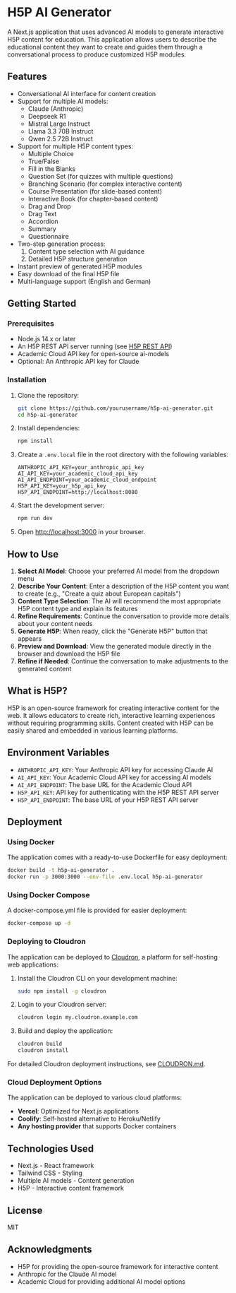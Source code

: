 # H5P AI Generator

A Next.js application that uses advanced AI models to generate interactive H5P content for education. This application allows users to describe the educational content they want to create and guides them through a conversational process to produce customized H5P modules.

## Features

- Conversational AI interface for content creation
- Support for multiple AI models:
  - Claude (Anthropic)
  - Deepseek R1
  - Mistral Large Instruct
  - Llama 3.3 70B Instruct
  - Qwen 2.5 72B Instruct
- Support for multiple H5P content types:
  - Multiple Choice
  - True/False
  - Fill in the Blanks
  - Question Set (for quizzes with multiple questions)
  - Branching Scenario (for complex interactive content)
  - Course Presentation (for slide-based content)
  - Interactive Book (for chapter-based content)
  - Drag and Drop
  - Drag Text
  - Accordion
  - Summary
  - Questionnaire
- Two-step generation process:
  1. Content type selection with AI guidance
  2. Detailed H5P structure generation
- Instant preview of generated H5P modules
- Easy download of the final H5P file
- Multi-language support (English and German)

## Getting Started

### Prerequisites

- Node.js 14.x or later
- An H5P REST API server running (see [H5P REST API](https://github.com/pascalkienast/H5P-REST-API))
- Academic Cloud API key for open-source ai-models
- Optional: An Anthropic API key for Claude


### Installation

1. Clone the repository:
   ```bash
   git clone https://github.com/yourusername/h5p-ai-generator.git
   cd h5p-ai-generator
   ```

2. Install dependencies:
   ```bash
   npm install
   ```

3. Create a `.env.local` file in the root directory with the following variables:
   ```
   ANTHROPIC_API_KEY=your_anthropic_api_key
   AI_API_KEY=your_academic_cloud_api_key 
   AI_API_ENDPOINT=your_academic_cloud_endpoint 
   H5P_API_KEY=your_h5p_api_key
   H5P_API_ENDPOINT=http://localhost:8080
   ```

4. Start the development server:
   ```bash
   npm run dev
   ```

5. Open [http://localhost:3000](http://localhost:3000) in your browser.

## How to Use

1. **Select AI Model**: Choose your preferred AI model from the dropdown menu
2. **Describe Your Content**: Enter a description of the H5P content you want to create (e.g., "Create a quiz about European capitals")
3. **Content Type Selection**: The AI will recommend the most appropriate H5P content type and explain its features
4. **Refine Requirements**: Continue the conversation to provide more details about your content needs
5. **Generate H5P**: When ready, click the "Generate H5P" button that appears
6. **Preview and Download**: View the generated module directly in the browser and download the H5P file
7. **Refine if Needed**: Continue the conversation to make adjustments to the generated content

## What is H5P?

H5P is an open-source framework for creating interactive content for the web. It allows educators to create rich, interactive learning experiences without requiring programming skills. Content created with H5P can be easily shared and embedded in various learning platforms.

## Environment Variables

- `ANTHROPIC_API_KEY`: Your Anthropic API key for accessing Claude AI
- `AI_API_KEY`: Your Academic Cloud API key for accessing  AI models 
- `AI_API_ENDPOINT`: The base URL for the Academic Cloud API 
- `H5P_API_KEY`: API key for authenticating with the H5P REST API server
- `H5P_API_ENDPOINT`: The base URL of your H5P REST API server

## Deployment

### Using Docker

The application comes with a ready-to-use Dockerfile for easy deployment:

```bash
docker build -t h5p-ai-generator .
docker run -p 3000:3000 --env-file .env.local h5p-ai-generator
```

### Using Docker Compose

A docker-compose.yml file is provided for easier deployment:

```bash
docker-compose up -d
```

### Deploying to Cloudron

The application can be deployed to [Cloudron](https://cloudron.io/), a platform for self-hosting web applications:

1. Install the Cloudron CLI on your development machine:
   ```bash
   sudo npm install -g cloudron
   ```

2. Login to your Cloudron server:
   ```bash
   cloudron login my.cloudron.example.com
   ```

3. Build and deploy the application:
   ```bash
   cloudron build
   cloudron install
   ```

For detailed Cloudron deployment instructions, see [CLOUDRON.md](CLOUDRON.md).

### Cloud Deployment Options

The application can be deployed to various cloud platforms:

- **Vercel**: Optimized for Next.js applications
- **Coolify**: Self-hosted alternative to Heroku/Netlify
- **Any hosting provider** that supports Docker containers

## Technologies Used

- Next.js - React framework
- Tailwind CSS - Styling
- Multiple AI models - Content generation
- H5P - Interactive content framework

## License

MIT

## Acknowledgments

- H5P for providing the open-source framework for interactive content
- Anthropic for the Claude AI model
- Academic Cloud for providing additional AI model options 